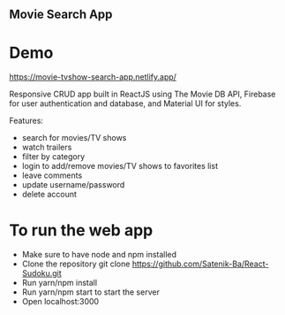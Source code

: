## Movie Search App

# Demo
https://movie-tvshow-search-app.netlify.app/

Responsive CRUD app built in ReactJS using The Movie DB API, Firebase for user authentication and database, and Material UI for styles.

Features:

- search for movies/TV shows
- watch trailers
- filter by category
- login to add/remove movies/TV shows to favorites list
- leave comments
- update username/password
- delete account

# To run the web app

- Make sure to have node and npm installed
- Clone the repository
  git clone https://github.com/Satenik-Ba/React-Sudoku.git
- Run yarn/npm install
- Run yarn/npm start to start the server
- Open localhost:3000
